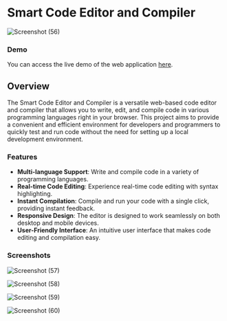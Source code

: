 # Smart Code Editor and Compiler

![Screenshot (56)](https://github.com/kumarAmar882/smart-code-editor-and-compiler/assets/65217388/6cac9451-89f9-47ed-8c05-fb03b348c977)

### Demo

You can access the live demo of the web application [here](https://online-ide-c80ed.web.app/).

## Overview

The Smart Code Editor and Compiler is a versatile web-based code editor and compiler that allows you to write, edit, and compile code in various programming languages right in your browser. This project aims 
to provide a convenient and efficient environment for developers and programmers to quickly test and run code without the need for setting up a local development environment.

### Features

- **Multi-language Support**: Write and compile code in a variety of programming languages.
- **Real-time Code Editing**: Experience real-time code editing with syntax highlighting.
- **Instant Compilation**: Compile and run your code with a single click, providing instant feedback.
- **Responsive Design**: The editor is designed to work seamlessly on both desktop and mobile devices.
- **User-Friendly Interface**: An intuitive user interface that makes code editing and compilation easy.



### Screenshots

![Screenshot (57)](https://github.com/kumarAmar882/smart-code-editor-and-compiler/assets/65217388/54c99427-6c9e-4fe7-802f-55cd2599b367)


![Screenshot (58)](https://github.com/kumarAmar882/smart-code-editor-and-compiler/assets/65217388/297ff5fa-eb6a-4ab6-a06c-3c8bda45b565)


![Screenshot (59)](https://github.com/kumarAmar882/smart-code-editor-and-compiler/assets/65217388/279ce436-8bfd-47e5-b059-a3262bd749d5)


![Screenshot (60)](https://github.com/kumarAmar882/smart-code-editor-and-compiler/assets/65217388/3fd84d4c-7f95-4990-b91f-91609a559598)

